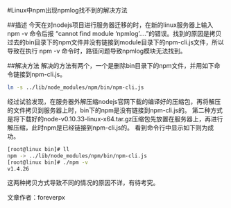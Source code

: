 #​Linux中npm出现npmlog找不到的解决方法

##描述
今天在对nodejs项目进行服务器迁移的时，在新的linux服务器上输入 npm -v 命令后报 “cannot find module ‘npmlog’….”的错误。找到的原因是拷贝过去的bin目录下的npm文件并没有链接到module目录下的npm-cli.js文件，所以导致在执行 npm -v 命令时，路径问题导致npmlog模块无法找到。

##解决方法
解决的方法有两个，一个是删除bin目录下的npm文件，并用如下命令链接到npm-cli.js。
```bash
ln -s ../lib/node_modules/npm/bin/npm-cli.js
```
经过试验发现，在服务器外解压缩nodejs官网下载的编译好的压缩包，再将解压的文件拷贝到服务器上时，bin下的npm是没有链接到npm-cli.js的。
第二种方式是将下载好的node-v0.10.33-linux-x64.tar.gz压缩包先放置在服务器上，再进行解压缩，此时npm是已经链接到npm-cli.js的。
看到命令行中显示如下则为成功。
```bash
[root@linux bin]# ll
npm -> ../lib/node_modules/npm/bin/npm-cli.js
[root@linux bin]# ./npm -v
v1.4.26
```
这两种拷贝方式导致不同的情况的原因不详，有待考究。

文章作者：foreverpx